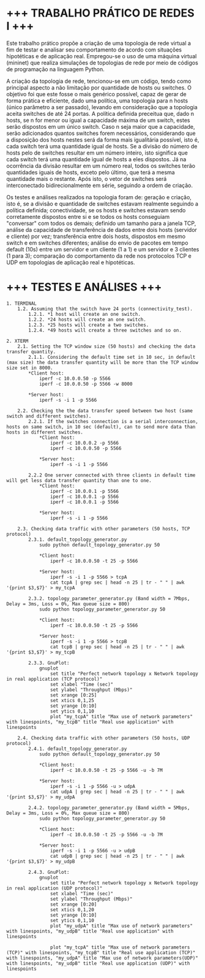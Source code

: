 # +++ TRABALHO PRÁTICO DE REDES I +++

Este trabalho prático propõe a criação de uma topologia de rede virtual a fim de testar e analisar seu comportamento de acordo com situações hipotéticas e de aplicação real. Empregou-se o uso de uma máquina virtual (mininet) que realiza simulações de topologias de rede por meio de códigos de programação na linguagem Python. 

A criação da topologia de rede, tencionou-se em um código, tendo como principal aspecto a não limitação por quantidade de hosts ou switches. O objetivo foi que este fosse o mais genérico possível, capaz de gerar de forma prática e eficiente, dado uma política, uma topologia para n hosts (único parâmetro a ser passado), levando em consideração que a topologia aceita switches de até 24 portas. A política definida preceitua que, dado n hosts, se n for menor ou igual a capacidade máxima de um switch, estes serão dispostos em um único switch. Caso n seja maior que a capacidade, serão adicionados quantos switches  forem necessários, considerando que a disposição dos hosts nestes será da forma mais igualitária possível, isto é, cada switch terá uma quantidade igual de hosts. Se a divisão do número de hosts pelo de switches resultar em um número inteiro, isto significa que cada switch terá uma quantidade igual de hosts a eles dispostos. Já na ocorrência da divisão resultar em um número real, todos os switches terão quantidades iguais de hosts, exceto pelo último, que terá a mesma quantidade mais o restante. Após isto, o vetor de switches será interconectado bidirecionalmente em série, seguindo a ordem de criação. 

Os testes e análises realizados na topologia foram de: geração e criação, isto é, se a divisão e quantidade de switches estavam realmente seguindo a política definida; conectividade, se os hosts e switches estavam sendo corretamente dispostos entre si e se todos os hosts conseguiam "conversar" com todos os demais; definido um tamanho para a janela TCP, análise da capacidade de transferência de dados entre dois hosts (servidor e cliente) por vez; transferência entre dois hosts, dispostos em mesmo switch e em switches diferentes; análise do envio de pacotes em tempo default (10s) entre um servidor e um cliente (1 a 1) e um servidor e 3 clientes (1 para 3); comparação do comportamento da rede nos protocolos TCP e UDP em topologias de aplicação real e hipotéticas.

# +++ TESTES E ANÁLISES +++

	1. TERMINAL
		1.2. Assuming that the switch have 24 ports (connectivity_test).
			1.2.1. *1 host will create an one switch.
			1.2.2. *24 hosts will create an one switch.
			1.2.3. *25 hosts will create a two switches.
			1.2.4. *49 hosts will create a three switches and so on.

	2. XTERM
		2.1. Setting the TCP window size (50 hosts) and checking the data transfer quantity.
			2.1.1. Considering the default time set in 10 sec, in default (max size) the data transfer quantity will be more than the TCP window size set in 8000.
			*Client host:
				iperf -c 10.0.0.50 -p 5566
				iperf -c 10.0.0.50 -p 5566 -w 8000

			*Server host:
				iperf -s -i 1 -p 5566

		2.2. Checking the the data transfer speed between two host (same switch and different switches).
			2.2.1. If the switches connection is a serial interconnection, hosts on same switch, in 10 sec (default), can to send more data than hosts in different switches.
				*Client host:
					iperf -c 10.0.0.2 -p 5566
					iperf -c 10.0.0.50 -p 5566

				*Server host:
					iperf -s -i 1 -p 5566

			2.2.2 One server connected with three clients in default time will get less data transfer quantity than one to one.
				*Client host:
					iperf -c 10.0.0.1 -p 5566
					iperf -c 10.0.0.1 -p 5566
					iperf -c 10.0.0.1 -p 5566

				*Server host:
					iperf -s -i 1 -p 5566

		2.3. Checking data traffic with other parameters (50 hosts, TCP protocol)
			2.3.1. default_topology_generator.py
				sudo python default_topology_generator.py 50

				*Client host:
					iperf -c 10.0.0.50 -t 25 -p 5566

				*Server host:
					iperf -s -i 1 -p 5566 > tcpA
					cat tcpA | grep sec | head -n 25 | tr - " " | awk '{print $3,$7}' > my_tcpA

			2.3.2. topology_parameter_generator.py (Band width = 7Mbps, Delay = 3ms, Loss = 0%, Max queue size = 800)
				sudo python topology_parameter_generator.py 50

				*Client host:
					iperf -c 10.0.0.50 -t 25 -p 5566

				*Server host:
					iperf -s -i 1 -p 5566 > tcpB
					cat tcpB | grep sec | head -n 25 | tr - " " | awk '{print $3,$7}' > my_tcpB

			2.3.3. GnuPlot:
				gnuplot
					set title "Perfect network topology x Network topology in real application (TCP protocol)"
					set xlabel "Time (sec)"
					set ylabel "Throughput (Mbps)"
					set xrange [0:25]
					set xtics 0,1,25
					set yrange [0:10]
					set ytics 0,1,10
					plot "my_tcpA" title "Max use of network parameters" with linespoints, "my_tcpB" title "Real use application" with linespoints

		2.4. Checking data traffic with other parameters (50 hosts, UDP protocol)
			2.4.1. default_topology_generator.py
				sudo python default_topology_generator.py 50

				*Client host:
					iperf -c 10.0.0.50 -t 25 -p 5566 -u -b 7M

				*Server host:
					iperf -s -i 1 -p 5566 -u > udpA
					cat udpA | grep sec | head -n 25 | tr - " " | awk '{print $3,$7}' > my_udpA

			2.4.2. topology_parameter_generator.py (Band width = 5Mbps, Delay = 3ms, Loss = 0%, Max queue size = 800)
				sudo python topology_parameter_generator.py 50

				*Client host:
					iperf -c 10.0.0.50 -t 25 -p 5566 -u -b 7M

				*Server host:
					iperf -s -i 1 -p 5566 -u > udpB
					cat udpB | grep sec | head -n 25 | tr - " " | awk '{print $3,$7}' > my_udpB

			2.4.3. GnuPlot:
				gnuplot
					set title "Perfect network topology x Network topology in real application (UDP protocol)"
					set xlabel "Time (sec)"
					set ylabel "Throughput (Mbps)"
					set xrange [0:20]
					set xtics 0,1,20
					set yrange [0:10]
					set ytics 0,1,10
					plot "my_udpA" title "Max use of network parameters" with linespoints, "my_udpB" title "Real use application" with linespoints

					plot "my_tcpA" title "Max use of network parameters (TCP)" with linespoints, "my_tcpB" title "Real use application (TCP)" with linespoints, "my_udpA" title "Max use of network parameters(UDP)" with linespoints, "my_udpB" title "Real use application (UDP)" with linespoints
